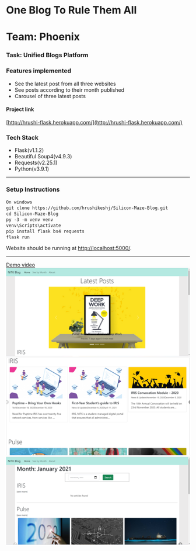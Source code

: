 
# One Blog To Rule Them All
# Team: Phoenix
### Task: Unified Blogs Platform
###  Features implemented
* See the latest post from all three websites
* See posts according to their month published
* Carousel of three latest posts

#### Project link
[http://hrushi-flask.herokuapp.com/](http://hrushi-flask.herokuapp.com/)

### Tech Stack
* Flask(v1.1.2)
* Beautiful Soup4(v4.9.3)
* Requests(v2.25.1)
* Python(v3.9.1)
__________________________
###  Setup Instructions
 ```
 On windows
 git clone https://github.com/hrushikeshj/Silicon-Maze-Blog.git
 cd Silicon-Maze-Blog
 py -3 -m venv venv
 venv\Scripts\activate
 pip install flask bs4 requests
 flask run
 ```
 Website should be running at [http://localhost:5000/](http://localhost:5000).
 ______________________
 [Demo video](/Blog%20-%20Google%20Chrome.mp4)
![img](img/home.png)
![img](img/home2.png)
![img](img/month.png)
